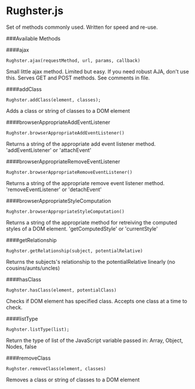 Rughster.js
===========

Set of methods commonly used. Written for speed and re-use.

###Available Methods

####ajax

    Rughster.ajax(requestMethod, url, params, callback)
    
Small little ajax method. Limited but easy. If you need robust AJA, don't use this. Serves GET and POST methods. See comments in file.
    
####addClass

    Rughster.addClass(element, classes);
    
Adds a class or string of classes to a DOM element

####browserAppropriateAddEventListener

    Rughster.browserAppropriateAddEventListener()
    
Returns a string of the appropriate add event listener method. 'addEventListener' or 'attachEvent'

####browserAppropriateRemoveEventListener

    Rughster.browserAppropriateRemoveEventListener()
    
Returns a string of the appropriate remove event listener method. 'removeEventListener' or 'detachEvent'

####browserAppropriateStyleComputation

    Rughster.browserAppropriateStyleComputation()
    
Returns a string of the appropriate method for retreiving the computed styles of a DOM element. 'getComputedStyle' or 'currentStyle'

####getRelationship

    Rughster.getRelationship(subject, potentialRelative)
    
Returns the subjects's relationship to the potentialRelative linearly (no cousins/aunts/uncles)

####hasClass

    Rughster.hasClass(element, potentialClass)
    
Checks if DOM element has specified class. Accepts one class at a time to check.

####listType

    Rughster.listType(list);

Return the type of list of the JavaScript variable passed in: Array, Object, Nodes, false

####removeClass

    Rughster.removeClass(element, classes)
    
Removes a class or string of classes to a DOM element



